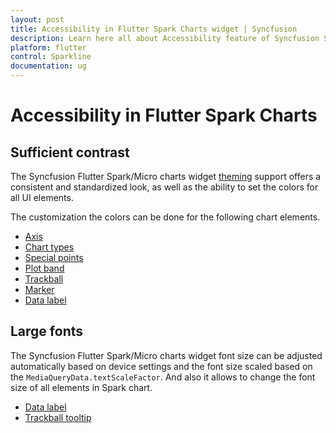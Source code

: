 ```yaml
---
layout: post
title: Accessibility in Flutter Spark Charts widget | Syncfusion 
description: Learn here all about Accessibility feature of Syncfusion Spark Charts widget, its features and more.
platform: flutter
control: Sparkline
documentation: ug
---
```


# Accessibility in Flutter Spark Charts

## Sufficient contrast

The Syncfusion Flutter Spark/Micro charts widget [theming](https://help.syncfusion.com/flutter/themes/themes) support offers a consistent and standardized look, as well as the ability to set the colors for all UI elements.

The customization the colors can be done for the following chart elements.
* [Axis](https://help.syncfusion.com/flutter/sparkcharts/axis-types)
* [Chart types](https://help.syncfusion.com/flutter/sparkcharts/sparkcharts-types)
* [Special points](https://help.syncfusion.com/flutter/sparkcharts/sparkcharts-types#winloss-sparkline-chart)
* [Plot band](https://help.syncfusion.com/flutter/sparkcharts/plotband)
* [Trackball](https://help.syncfusion.com/flutter/sparkcharts/trackball)
* [Marker](https://help.syncfusion.com/flutter/sparkcharts/marker-datalabel)
* [Data label](https://help.syncfusion.com/flutter/sparkcharts/marker-datalabel)

## Large fonts

The Syncfusion Flutter Spark/Micro charts widget font size can be adjusted automatically based on device settings and the font size scaled based on the `MediaQueryData.textScaleFactor`. And also it allows to change the font size of all elements in Spark chart.
* [Data label](https://help.syncfusion.com/flutter/sparkcharts/marker-datalabel#data-label)
* [Trackball tooltip](https://help.syncfusion.com/flutter/sparkcharts/trackball)